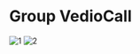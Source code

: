 # Group VedioCall
![1](https://user-images.githubusercontent.com/123242225/220597175-9bbf86ce-d340-4de6-b900-5a4964255dcf.png)
![2](https://user-images.githubusercontent.com/123242225/220597231-6735c509-3dfb-424b-8e78-a59637a24695.jpg)

